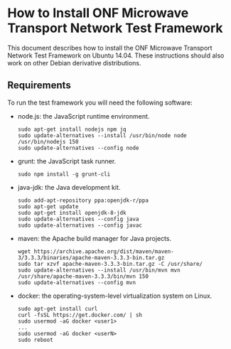 How to Install ONF Microwave Transport Network Test Framework
=============================================================

This document describes how to install the ONF Microwave Transport Network Test
Framework on Ubuntu 14.04. These instructions should also work on other Debian
derivative distributions.

Requirements
------------

To run the test framework you will need the following software:

  - node.js: the JavaScript runtime environment.

      ```
      sudo apt-get install nodejs npm jq
      sudo update-alternatives --install /usr/bin/node node /usr/bin/nodejs 150
      sudo update-alternatives --config node
      ```

  - grunt: the JavaScript task runner.

      ```
      sudo npm install -g grunt-cli
      ```

  - java-jdk: the Java development kit.

      ```
      sudo add-apt-repository ppa:openjdk-r/ppa
      sudo apt-get update 
      sudo apt-get install openjdk-8-jdk
      sudo update-alternatives --config java
      sudo update-alternatives --config javac
      ```

  - maven: the Apache build manager for Java projects.

      ```
      wget https://archive.apache.org/dist/maven/maven-3/3.3.3/binaries/apache-maven-3.3.3-bin.tar.gz
      sudo tar xzvf apache-maven-3.3.3-bin.tar.gz -C /usr/share/
      sudo update-alternatives --install /usr/bin/mvn mvn /usr/share/apache-maven-3.3.3/bin/mvn 150
      sudo update-alternatives --config mvn
      ```

  - docker: the operating-system-level virtualization system on Linux.

      ```
      sudo apt-get install curl
      curl -fsSL https://get.docker.com/ | sh
      sudo usermod -aG docker <user1>
      ...
      sudo usermod -aG docker <userN>
      sudo reboot
      ```

